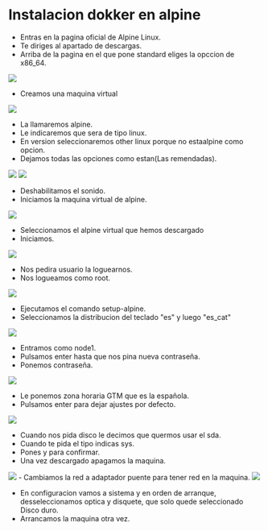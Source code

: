 # Instalacion dokker en alpine

- Entras en la pagina oficial de Alpine Linux.
- Te diriges al apartado de descargas.
- Arriba de la pagina en el que pone standard eliges la opccion de x86_64.
<img src="alp1.png" />

- Creamos una maquina virtual
<img src="alp2.png" />

- La llamaremos alpine.
- Le indicaremos que sera de tipo linux.
- En version seleccionaremos other linux porque no estaalpine como opcion.
- Dejamos todas las opciones como estan(Las remendadas).
<img src="alp3.png" />
<img src="alp4.png" />

- Deshabilitamos el sonido.
- Iniciamos la maquina virtual de alpine.
<img src="alp5.png" />

- Seleccionamos el alpine virtual que hemos descargado
- Iniciamos.
<img src="alp6.png" />

- Nos pedira usuario la loguearnos.
- Nos logueamos como root.
<img src="alp7.png" />

- Ejecutamos el comando setup-alpine.
- Seleccionamos la distribucion del teclado "es" y luego "es_cat" 
<img src="alp8.png" />

- Entramos como node1.
- Pulsamos enter hasta que nos pina nueva contraseña.
- Ponemos contraseña.
<img src="alp9.png" />

- Le ponemos zona horaria GTM que es la española.
- Pulsamos enter para dejar ajustes por defecto.
<img src="alp10.png" />

- Cuando nos pida disco le decimos que quermos usar el sda.
- Cuando te pida el tipo indicas sys.
- Pones y para confirmar.
- Una vez descargado apagamos la maquina.
<img src="alp11.png" />
- Cambiamos la red a adaptador puente para tener red en la maquina.
<img src="alp12.png" />

- En configuracion vamos a sistema y en orden de arranque, desseleccionamos optica y disquete, que solo quede seleccionado Disco duro.
- Arrancamos la maquina otra vez.


